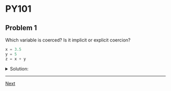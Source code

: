 # PY101
## Problem 1

Which variable is coerced? Is it implicit or explicit coercion?

```python
x = 3.5
y = 5
z = x + y
```

<details>
<summary>Solution:</summary>

The variable `x` is assigned to the float `3.5`, the variable `y` is assigned to the integer `5`. The variable `z` is assigned to the evaluated result of `x + y`. When `x` and `y` are added, `y` is implicitly coerced to a float as Python can not add different variable types. This is an example of implicit coercion.

</details>

---

[Next](02.md)
